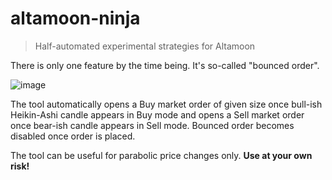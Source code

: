 # altamoon-ninja

> Half-automated experimental strategies for Altamoon

There is only one feature by the time being. It's so-called "bounced order".

![image](https://user-images.githubusercontent.com/1082083/143083233-35654938-4ea8-4dfc-ac5d-d432d869fb49.png)

The tool automatically opens a Buy market order of given size once bull-ish Heikin-Ashi candle appears in Buy mode and opens a Sell market order once bear-ish candle appears in Sell mode. Bounced order becomes disabled once order is placed.

The tool can be useful for parabolic price changes only. **Use at your own risk!**
